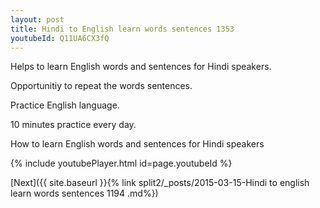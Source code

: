 ```yaml
---
layout: post
title: Hindi to English learn words sentences 1353 
youtubeId: Q11UA6CX3fQ
---
```

 
 
Helps to learn English words and sentences for Hindi speakers.

Opportunitiy to repeat the words sentences. 

Practice English language. 
 
10 minutes practice every day. 
 
How to learn English words and sentences for Hindi speakers 
 
{% include youtubePlayer.html id=page.youtubeId %}
 
 
[Next]({{ site.baseurl }}{% link  split2/_posts/2015-03-15-Hindi to english learn words sentences 1194 .md%})
 
